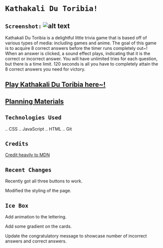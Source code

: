 # `Kathakali Du Toribia!`

## `Screenshot:` ![alt text](<assets/Screenshot 2024-04-08 at 7.46.51 AM.png>)






Kathakali Du Toribia is a delightful little trivia game that is based off of various types of media: including games and anime. 
The goal of this game is to acquire 8 correct answers before the timer runs completely out~!
When an answer is clicked, a sound effect plays, indicating that it is the correct or incorrect answer.
You will have unlimited tries for each question, but there is a time limit. 120 seconds is all you have to completely attain the 8 correct answers you need for victory.


## [Play Kathakali Du Toribia here~!](https://kathakalidutoribia.netlify.app/)

## [Planning Materials](https://docs.google.com/document/d/1HyLX8wB-DJofzpXbUmaJSsSOaOk_vudVTBsokaiTKss/edit)


## `Technologies Used`

.. CSS
.. JavaScript
.. HTML
.. Git


## `Credits`

[Credit heavily to MDN](https://developer.mozilla.org/en-US/)


## `Recent Changes`
Recently got all three buttons to work.

Modified the styling of the page.



## `Ice Box`

Add animation to the lettering.

Add some gradient on the cards.


Update the congratulatory message to showcase number of incorrect answers and correct answers.


